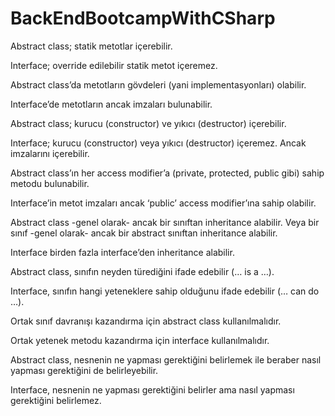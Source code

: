 # BackEndBootcampWithCSharp

Abstract class; statik metotlar içerebilir.

Interface; override edilebilir statik metot içeremez.

Abstract class’da metotların gövdeleri (yani implementasyonları) olabilir.

Interface’de metotların ancak imzaları bulunabilir.

Abstract class; kurucu (constructor) ve yıkıcı (destructor) içerebilir.

Interface; kurucu (constructor) veya yıkıcı (destructor) içeremez. Ancak imzalarını içerebilir.

Abstract class’ın her access modifier’a (private, protected, public gibi) sahip metodu bulunabilir.

Interface’in metot imzaları ancak ‘public’ access modifier’ına sahip olabilir.

Abstract class -genel olarak- ancak bir sınıftan inheritance alabilir. Veya bir sınıf -genel olarak- ancak bir abstract sınıftan inheritance alabilir.

Interface birden fazla interface’den inheritance alabilir.

Abstract class, sınıfın neyden türediğini ifade edebilir (… is a …).

Interface, sınıfın hangi yeteneklere sahip olduğunu ifade edebilir (… can do …).

Ortak sınıf davranışı kazandırma için abstract class kullanılmalıdır.

Ortak yetenek metodu kazandırma için interface kullanılmalıdır.

Abstract class, nesnenin ne yapması gerektiğini belirlemek ile beraber nasıl yapması gerektiğini de belirleyebilir.

Interface, nesnenin ne yapması gerektiğini belirler ama nasıl yapması gerektiğini belirlemez.

